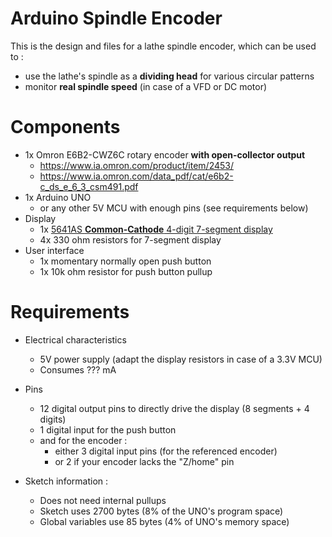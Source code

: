 # Arduino Spindle Encoder

This is the design and files for a lathe spindle encoder, which can be used to :

- use the lathe's spindle as a **dividing head** for various circular patterns
- monitor **real spindle speed** (in case of a VFD or DC motor)

# Components

- 1x Omron E6B2-CWZ6C rotary encoder **with open-collector output**
  - https://www.ia.omron.com/product/item/2453/
  - https://www.ia.omron.com/data_pdf/cat/e6b2-c_ds_e_6_3_csm491.pdf
- 1x Arduino UNO
  - or any other 5V MCU with enough pins (see requirements below)
- Display
  - 1x [5641AS **Common-Cathode** 4-digit 7-segment display]()
  - 4x 330 ohm resistors for 7-segment display
- User interface
  - 1x momentary normally open push button
  - 1x 10k ohm resistor for push button pullup

# Requirements

- Electrical characteristics
  - 5V power supply (adapt the display resistors in case of a 3.3V MCU)
  - Consumes ??? mA

- Pins
  - 12 digital output pins to directly drive the display (8 segments + 4 digits)
  - 1 digital input for the push button
  - and for the encoder :
    - either 3 digital input pins (for the referenced encoder)
    - or 2 if your encoder lacks the "Z/home" pin

- Sketch information :
  - Does not need internal pullups
  - Sketch uses 2700 bytes (8% of the UNO's program space)
  - Global variables use 85 bytes (4% of UNO's memory space)
